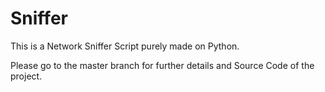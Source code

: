 # Sniffer

This is a Network Sniffer Script purely made on Python.

Please go to the master branch for further details and Source Code of the project.
